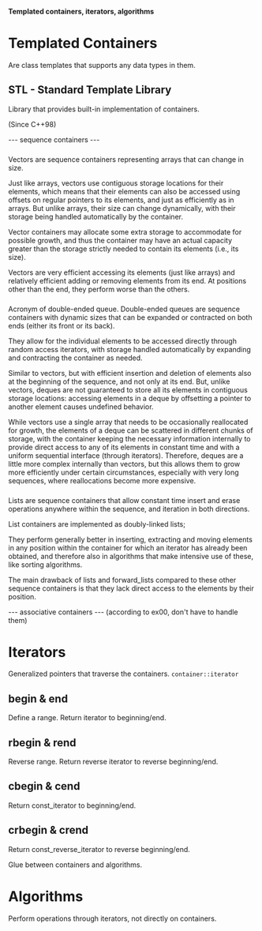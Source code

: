 **Templated containers, iterators, algorithms**

# Templated Containers
Are class templates that supports any data types in them.

## STL - Standard Template Library
Library that provides built-in implementation of containers.

(Since C++98)

--- sequence containers ---
### <vector>
Vectors are sequence containers representing arrays that can change in size.

Just like arrays, vectors use contiguous storage locations for their elements, which means that their elements can also be accessed using offsets on regular pointers to its elements, and just as efficiently as in arrays. But unlike arrays, their size can change dynamically, with their storage being handled automatically by the container.

Vector containers may allocate some extra storage to accommodate for possible growth, and thus the container may have an actual capacity greater than the storage strictly needed to contain its elements (i.e., its size).

Vectors are very efficient accessing its elements (just like arrays) and relatively efficient adding or removing elements from its end. At positions other than the end, they perform worse than the others.

### <deque>
Acronym of double-ended queue. Double-ended queues are sequence containers with dynamic sizes that can be expanded or contracted on both ends (either its front or its back).

They allow for the individual elements to be accessed directly through random access iterators, with storage handled automatically by expanding and contracting the container as needed.

Similar to vectors, but with efficient insertion and deletion of elements also at the beginning of the sequence, and not only at its end. But, unlike vectors, deques are not guaranteed to store all its elements in contiguous storage locations: accessing elements in a deque by offsetting a pointer to another element causes undefined behavior.

While vectors use a single array that needs to be occasionally reallocated for growth, the elements of a deque can be scattered in different chunks of storage, with the container keeping the necessary information internally to provide direct access to any of its elements in constant time and with a uniform sequential interface (through iterators). Therefore, deques are a little more complex internally than vectors, but this allows them to grow more efficiently under certain circumstances, especially with very long sequences, where reallocations become more expensive.


### <list>
Lists are sequence containers that allow constant time insert and erase operations anywhere within the sequence, and iteration in both directions.

List containers are implemented as doubly-linked lists;

They perform generally better in inserting, extracting and moving elements in any position within the container for which an iterator has already been obtained, and therefore also in algorithms that make intensive use of these, like sorting algorithms.

The main drawback of lists and forward_lists compared to these other sequence containers is that they lack direct access to the elements by their position.


--- associative containers ---
(according to ex00, don't have to handle them)
### <set>
### <map>

# Iterators
Generalized pointers that traverse the containers.
`container::iterator`
## begin & end
Define a range.
Return iterator to beginning/end.
## rbegin & rend
Reverse range.
Return reverse iterator to reverse beginning/end.
## cbegin & cend	
Return const_iterator to beginning/end.
## crbegin & crend	
Return const_reverse_iterator to reverse beginning/end.

Glue between containers and algorithms.

# Algorithms
Perform operations through iterators, not directly on containers.
